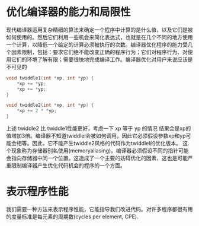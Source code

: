 # 优化编译器的能力和局限性
现代编译器运用复杂精细的算法来确定一个程序中计算的是什么值，以及它们是被如何使用的。然后它们利用一些机会来简化表达式，也就是在几个不同的地方使用一个计算，以降低一个给定的计算必须被执行的次数。编译器优化程序的能力受几个因素限制，包括：要求它们绝不能改变正确的程序行为；它们对程序行为、对使用它们的环境了解有限；需要很快地完成编译工作。编译器优化对用户来说应该是不可见的
```c
void twiddle1(int *xp, int *yp) {
    *xp += *yp;
    *xp += *yp;
}

void twiddle2(int *xp, int *yp) {
    *xp += 2 * *yp;
}
```
上述 twiddle2 比 twiddle1性能更好，考虑一下 xp 等于 yp 的情况 结果会是xp的值増加3倍。编译器不知道twiddlel会被如何调用，因此它必须假设参数xp和yp可能会相等。因此，它不能产生twiddle2风格的代码作为twiddlel的优化版本。 这个现象称为存储器别名使用(memoryaliasing)。编译器必须假设不同的指针可能会指向存储器中同一个位置。这造成了一个主要的妨碍优化的因素，这也是可能严重限制编译器产生优化代码机会的程序的一个方面。

# 表示程序性能
我们需要一种方法来表示程序性能，它能指导我们改进代码。对许多程序都很有用的度量标准是每元素的周期数(cycles per element, CPE).